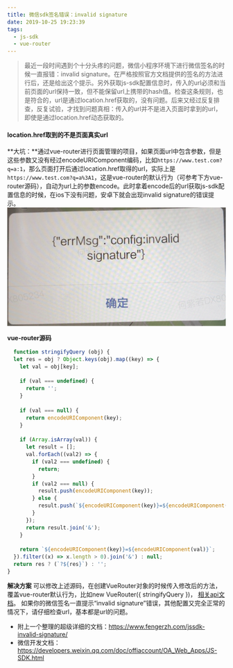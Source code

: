 ```yaml
---
title: 微信sdk签名错误：invalid signature
date: 2019-10-25 19:23:39
tags: 
  - js-sdk
  - vue-router
---
```

> 最近一段时间遇到个十分头疼的问题，微信小程序环境下进行微信签名的时候一直报错：invalid signature。在严格按照官方文档提供的签名的方法进行后，还是给出这个提示。另外获取js-sdk配置信息时，传入的url必须和当前页面的url保持一致，但不能保留url上携带的hash值。检查这条规则，也是符合的，url是通过location.href获取的，没有问题。后来又经过反复排查，反复试验，才找到问题真相：传入的url并不是进入页面时拿到的url，即使是通过location.href动态获取的。
#### location.href取到的不是页面真实url
<!-- more -->
**大坑：**通过vue-router进行页面管理的项目，如果页面url中包含参数，但是这些参数又没有经过encodeURIComponent编码，比如`https://www.test.com?q=a:1`，那么页面打开后通过location.href取得的url，实际上是`https://www.test.com?q=a%3A1`，这是vue-router的默认行为（可参考下方vue-router源码），自动为url上的参数encode。此时拿着encode后的url获取js-sdk配置信息的时候，在ios下没有问题，安卓下就会出现invalid signature的错误提示。
<img src="./微信sdk签名错误：invalid-signature/signature.png" />

**vue-router源码**
```js
  function stringifyQuery (obj) {
  let res = obj ? Object.keys(obj).map((key) => {
    let val = obj[key];

    if (val === undefined) {
      return '';
    }

    if (val === null) {
      return encodeURIComponent(key);
    }

    if (Array.isArray(val)) {
      let result = [];
      val.forEach((val2) => {
        if (val2 === undefined) {
          return;
        }
        if (val2 === null) {
          result.push(encodeURIComponent(key));
        } else {
          result.push(`${encodeURIComponent(key)}=${encodeURIComponent(val2)}`);
        }
      });
      return result.join('&');
    }

    return `${encodeURIComponent(key)}=${encodeURIComponent(val)}`;
  }).filter((x) => x.length > 0).join('&') : null;
  return res ? (`?${res}`) : '';
}
```
**解决方案**
可以修改上述源码，在创建VueRouter对象的时候传入修改后的方法，覆盖vue-router默认行为，比如new VueRouter({ stringifyQuery })， [相关api文档](https://router.vuejs.org/zh/api/#parsequery-stringifyquery)。
如果你的微信签名一直提示“invalid signature”错误，其他配置又完全正常的情况下，请仔细检查url，基本都是url的问题。

* 附上一个整理的超级详细的文档：https://www.fengerzh.com/jssdk-invalid-signature/
* 微信开发文档：https://developers.weixin.qq.com/doc/offiaccount/OA_Web_Apps/JS-SDK.html